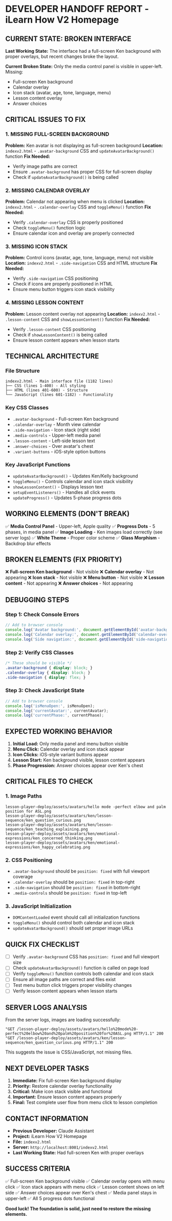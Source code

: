 # DEVELOPER HANDOFF REPORT - iLearn How V2 Homepage

## CURRENT STATE: BROKEN INTERFACE

**Last Working State:** The interface had a full-screen Ken background with proper overlays, but recent changes broke the layout.

**Current Broken State:** Only the media control panel is visible in upper-left. Missing:
- Full-screen Ken background
- Calendar overlay
- Icon stack (avatar, age, tone, language, menu)
- Lesson content overlay
- Answer choices

## CRITICAL ISSUES TO FIX

### 1. MISSING FULL-SCREEN BACKGROUND
**Problem:** Ken avatar is not displaying as full-screen background
**Location:** `indexv2.html` - `.avatar-background` CSS and `updateAvatarBackground()` function
**Fix Needed:** 
- Verify image paths are correct
- Ensure `.avatar-background` has proper CSS for full-screen display
- Check if `updateAvatarBackground()` is being called

### 2. MISSING CALENDAR OVERLAY
**Problem:** Calendar not appearing when menu is clicked
**Location:** `indexv2.html` - `.calendar-overlay` CSS and `toggleMenu()` function
**Fix Needed:**
- Verify `.calendar-overlay` CSS is properly positioned
- Check `toggleMenu()` function logic
- Ensure calendar icon and overlay are properly connected

### 3. MISSING ICON STACK
**Problem:** Control icons (avatar, age, tone, language, menu) not visible
**Location:** `indexv2.html` - `.side-navigation` CSS and HTML structure
**Fix Needed:**
- Verify `.side-navigation` CSS positioning
- Check if icons are properly positioned in HTML
- Ensure menu button triggers icon stack visibility

### 4. MISSING LESSON CONTENT
**Problem:** Lesson content overlay not appearing
**Location:** `indexv2.html` - `.lesson-content` CSS and `showLessonContent()` function
**Fix Needed:**
- Verify `.lesson-content` CSS positioning
- Check if `showLessonContent()` is being called
- Ensure lesson content appears when lesson starts

## TECHNICAL ARCHITECTURE

### File Structure
```
indexv2.html - Main interface file (1182 lines)
├── CSS (lines 1-400) - All styling
├── HTML (lines 401-600) - Structure
└── JavaScript (lines 601-1182) - Functionality
```

### Key CSS Classes
- `.avatar-background` - Full-screen Ken background
- `.calendar-overlay` - Month view calendar
- `.side-navigation` - Icon stack (right side)
- `.media-controls` - Upper-left media panel
- `.lesson-content` - Left-side lesson text
- `.answer-choices` - Over avatar's chest
- `.variant-buttons` - iOS-style option buttons

### Key JavaScript Functions
- `updateAvatarBackground()` - Updates Ken/Kelly background
- `toggleMenu()` - Controls calendar and icon stack visibility
- `showLessonContent()` - Displays lesson text
- `setupEventListeners()` - Handles all click events
- `updateProgress()` - Updates 5-phase progress dots

## WORKING ELEMENTS (DON'T BREAK)

✅ **Media Control Panel** - Upper-left, Apple quality
✅ **Progress Dots** - 5 phases, in media panel
✅ **Image Loading** - Ken images load correctly (see server logs)
✅ **White Theme** - Proper color scheme
✅ **Glass Morphism** - Backdrop blur effects

## BROKEN ELEMENTS (FIX PRIORITY)

❌ **Full-screen Ken background** - Not visible
❌ **Calendar overlay** - Not appearing
❌ **Icon stack** - Not visible
❌ **Menu button** - Not visible
❌ **Lesson content** - Not appearing
❌ **Answer choices** - Not appearing

## DEBUGGING STEPS

### Step 1: Check Console Errors
```javascript
// Add to browser console
console.log('Avatar background:', document.getElementById('avatar-background'));
console.log('Calendar overlay:', document.getElementById('calendar-overlay'));
console.log('Side navigation:', document.getElementById('side-navigation'));
```

### Step 2: Verify CSS Classes
```css
/* These should be visible */
.avatar-background { display: block; }
.calendar-overlay { display: block; }
.side-navigation { display: flex; }
```

### Step 3: Check JavaScript State
```javascript
// Add to browser console
console.log('isMenuOpen:', isMenuOpen);
console.log('currentAvatar:', currentAvatar);
console.log('currentPhase:', currentPhase);
```

## EXPECTED WORKING BEHAVIOR

1. **Initial Load:** Only media panel and menu button visible
2. **Menu Click:** Calendar overlay and icon stack appear
3. **Icon Clicks:** iOS-style variant buttons appear
4. **Lesson Start:** Ken background visible, lesson content appears
5. **Phase Progression:** Answer choices appear over Ken's chest

## CRITICAL FILES TO CHECK

### 1. Image Paths
```
lesson-player-deploy/assets/avatars/hello mode -perfect elbow and palm position for ASL.png
lesson-player-deploy/assets/avatars/ken/lesson-sequence/ken_question_curious.png
lesson-player-deploy/assets/avatars/ken/lesson-sequence/ken_teaching_explaining.png
lesson-player-deploy/assets/avatars/ken/emotional-expressions/ken_concerned_thinking.png
lesson-player-deploy/assets/avatars/ken/emotional-expressions/ken_happy_celebrating.png
```

### 2. CSS Positioning
- `.avatar-background` should be `position: fixed` with full viewport coverage
- `.calendar-overlay` should be `position: fixed` in top-right
- `.side-navigation` should be `position: fixed` in bottom-right
- `.media-controls` should be `position: fixed` in top-left

### 3. JavaScript Initialization
- `DOMContentLoaded` event should call all initialization functions
- `toggleMenu()` should control both calendar and icon stack
- `updateAvatarBackground()` should set proper image URLs

## QUICK FIX CHECKLIST

- [ ] Verify `.avatar-background` CSS has `position: fixed` and full viewport size
- [ ] Check `updateAvatarBackground()` function is called on page load
- [ ] Verify `toggleMenu()` function controls both calendar and icon stack
- [ ] Ensure all image paths are correct and files exist
- [ ] Test menu button click triggers proper visibility changes
- [ ] Verify lesson content appears when lesson starts

## SERVER LOGS ANALYSIS

From the server logs, images are loading successfully:
```
"GET /lesson-player-deploy/assets/avatars/hello%20mode%20-perfect%20elbow%20and%20palm%20position%20for%20ASL.png HTTP/1.1" 200
"GET /lesson-player-deploy/assets/avatars/ken/lesson-sequence/ken_question_curious.png HTTP/1.1" 200
```

This suggests the issue is CSS/JavaScript, not missing files.

## NEXT DEVELOPER TASKS

1. **Immediate:** Fix full-screen Ken background display
2. **Priority:** Restore calendar overlay functionality
3. **Critical:** Make icon stack visible and functional
4. **Important:** Ensure lesson content appears properly
5. **Final:** Test complete user flow from menu click to lesson completion

## CONTACT INFORMATION

- **Previous Developer:** Claude Assistant
- **Project:** iLearn How V2 Homepage
- **File:** `indexv2.html`
- **Server:** `http://localhost:8001/indexv2.html`
- **Last Working State:** Had full-screen Ken with proper overlays

## SUCCESS CRITERIA

✅ Full-screen Ken background visible
✅ Calendar overlay opens with menu click
✅ Icon stack appears with menu click
✅ Lesson content shows on left side
✅ Answer choices appear over Ken's chest
✅ Media panel stays in upper-left
✅ All 5 progress dots functional

**Good luck! The foundation is solid, just need to restore the missing elements.** 
